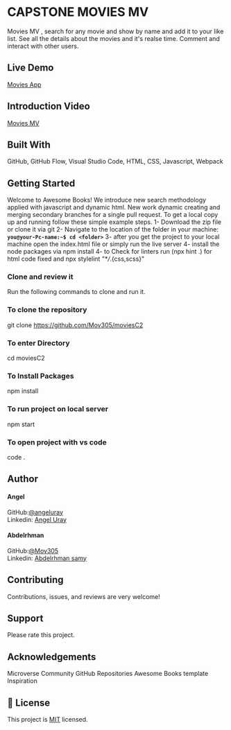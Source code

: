 # CAPSTONE MOVIES MV

Movies MV , search for any movie and show by name and add it to your like list.
See all the details about the movies and it's realse time. Comment and interact with other users. 

## Live Demo

[Movies App](https://fastidious-rugelach-f85e51.netlify.app/)

## Introduction Video

[Movies MV](https://youtu.be/2ux7ZDY3zmw)

## Built With

GitHub,
GitHub Flow,
Visual Studio Code,
HTML,
CSS,
Javascript,
Webpack

## Getting Started

Welcome to Awesome Books! We introduce new search methodology applied with javascript and dynamic html. New work dynamic creating and merging secondary branches for a single pull request.
To get a local copy up and running follow these simple example steps.
1- Download the zip file or clone it via git
2- Navigate to the location of the folder in your machine:
**`you@your-Pc-name:~$ cd <folder>`**
3- after you get the project to your local machine open the index.html file or simply run the live server
4- install the node packages via npm install
4- to Check for linters run (npx hint .) for html code fixed and npx stylelint "\*_/_.{css,scss}"

### Clone and review it

Run the following commands to clone and run it.

### To clone the repository

git clone https://github.com/Mov305/moviesC2

### To enter Directory

cd moviesC2

### To Install Packages

npm install

### To run project on local server

npm start

### To open project with vs code

code .

## Author

#### Angel
GitHub:[@angeluray](https://github.com/angeluray)
<br>
Linkedin: [Angel Uray](www.linkedin.com/in/angeluray-jobs)

#### Abdelrhman
GitHub:[@Mov305](https://github.com/Mov305)
<br>
Linkedin: [Abdelrhman samy](https://www.linkedin.com/in/abdelrhman-samy-80b14b215/)

## Contributing

Contributions, issues, and reviews are very welcome! 

## Support

Please rate this project.

## Acknowledgements

Microverse Community
GitHub Repositories
Awesome Books template
Inspiration

## 📝 License

This project is [MIT](https://github.com/Mov305/To-do-list/blob/master/MIT.md) licensed.

